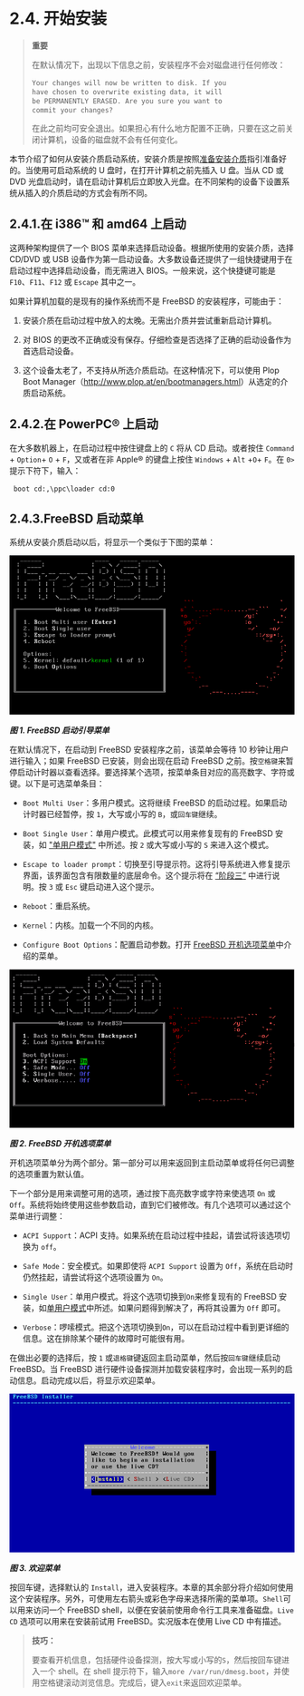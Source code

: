 # 2.4. 开始安装

> **重要**
>
> 在默认情况下，出现以下信息之前，安装程序不会对磁盘进行任何修改：
>
> ```
> Your changes will now be written to disk. If you
>have chosen to overwrite existing data, it will
>be PERMANENTLY ERASED. Are you sure you want to
>commit your changes?
>```
>
> 在此之前均可安全退出。如果担心有什么地方配置不正确，只要在这之前关闭计算机，设备的磁盘就不会有任何变化。

本节介绍了如何从安装介质启动系统，安装介质是按照[准备安装介质](https://docs.freebsd.org/en/books/handbook/bsdinstall/#bsdinstall-installation-media)指引准备好的。当使用可启动系统的 U 盘时，在打开计算机之前先插入 U 盘。当从 CD 或 DVD 光盘启动时，请在启动计算机后立即放入光盘。在不同架构的设备下设置系统从插入的介质启动的方式会有所不同。

## 2.4.1.在 i386™ 和 amd64 上启动

这两种架构提供了一个 BIOS 菜单来选择启动设备。根据所使用的安装介质，选择 CD/DVD 或 USB 设备作为第一启动设备。大多数设备还提供了一组快捷键用于在启动过程中选择启动设备，而无需进入 BIOS。一般来说，这个快捷键可能是 `F10`、`F11`、`F12` 或 `Escape` 其中之一。

如果计算机加载的是现有的操作系统而不是 FreeBSD 的安装程序，可能由于：

  1. 安装介质在启动过程中放入的太晚。无需出介质并尝试重新启动计算机。

  2. 对 BIOS 的更改不正确或没有保存。仔细检查是否选择了正确的启动设备作为首选启动设备。

  3. 这个设备太老了，不支持从所选介质启动。在这种情况下，可以使用 Plop Boot Manager（<http://www.plop.at/en/bootmanagers.html>）从选定的介质启动系统。

## 2.4.2.在 PowerPC® 上启动

在大多数机器上，在启动过程中按住键盘上的 `C` 将从 CD 启动。或者按住 `Command` + `Option`+ `O` + `F`，又或者在非 Apple® 的键盘上按住 `Windows` + `Alt` +`O`+ `F`。在 `0>` 提示下符下，输入：

```
 boot cd:,\ppc\loader cd:0
```

## 2.4.3.FreeBSD 启动菜单

系统从安装介质启动以后，将显示一个类似于下图的菜单：

![](../.gitbook/assets/1.png)

***图 1. FreeBSD 启动引导菜单***

在默认情况下，在启动到 FreeBSD 安装程序之前，该菜单会等待 10 秒钟让用户进行输入；如果 FreeBSD 已安装，则会出现在启动 FreeBSD 之前。按`空格键`来暂停启动计时器以查看选择。要选择某个选项，按菜单条目对应的高亮数字、字符或键。以下是可选菜单条目：

- `Boot Multi User`：多用户模式。这将继续 FreeBSD 的启动过程。如果启动计时器已经暂停，按 `1`，大写或小写的 `B`，或`回车键`继续。

- `Boot Single User`：单用户模式。此模式可以用来修复现有的 FreeBSD 安装，如 ["单用户模式"](https://docs.freebsd.org/en/books/handbook/boot/index.html#boot-singleuser) 中所述。按 `2` 或大写或小写的 `S` 来进入这个模式。

- `Escape to loader prompt`：切换至引导提示符。这将引导系统进入修复提示界面，该界面包含有限数量的底层命令。这个提示将在 [“阶段三”](https://docs.freebsd.org/en/books/handbook/boot/index.html#boot-loader) 中进行说明。按 `3` 或 `Esc` 键启动进入这个提示。

- `Reboot`：重启系统。

- `Kernel`：内核。加载一个不同的内核。

- `Configure Boot Options`：配置启动参数。打开 [FreeBSD 开机选项菜单](https://docs.freebsd.org/en/books/handbook/book/#bsdinstall-boot-options-menu)中介绍的菜单。

![](../.gitbook/assets/2.png)

***图 2. FreeBSD 开机选项菜单***

开机选项菜单分为两个部分。第一部分可以用来返回到主启动菜单或将任何已调整的选项重置为默认值。

下一个部分是用来调整可用的选项，通过按下高亮数字或字符来使选项 `On` 或 `Off`。系统将始终使用这些参数启动，直到它们被修改。有几个选项可以通过这个菜单进行调整：

- `ACPI Support`：ACPI 支持。如果系统在启动过程中挂起，请尝试将该选项切换为 `off`。

- `Safe Mode`：安全模式。如果即使将 `ACPI Support` 设置为 `Off`，系统在启动时仍然挂起，请尝试将这个选项设置为 `On`。

- `Single User`：单用户模式。将这个选项切换到`On`来修复现有的 FreeBSD 安装，如[单用户模式](https://docs.freebsd.org/en/books/handbook/boot/index.html#boot-singleuser)中所述。如果问题得到解决了，再将其设置为 `Off` 即可。

- `Verbose`：啰嗦模式。把这个选项切换到`On`，可以在启动过程中看到更详细的信息。这在排除某个硬件的故障时可能很有用。

在做出必要的选择后，按 `1` 或`退格键`键返回主启动菜单，然后按`回车键`继续启动 FreeBSD。当 FreeBSD 进行硬件设备探测并加载安装程序时，会出现一系列的启动信息。启动完成以后，将显示欢迎菜单。

![](../.gitbook/assets/3.png)

***图 3. 欢迎菜单***

按回车键，选择默认的 `Install`，进入安装程序。本章的其余部分将介绍如何使用这个安装程序。另外，可使用左右箭头或彩色字母来选择所需的菜单项。`Shell`可以用来访问一个 FreeBSD shell，以便在安装前使用命令行工具来准备磁盘。`Live CD` 选项可以用来在安装前试用 FreeBSD。实况版本在使用 Live CD 中有描述。

>**技巧：**
>
>要查看开机信息，包括硬件设备探测，按大写或小写的`S`，然后按回车键进入一个 shell。在 shell 提示符下，输入`more /var/run/dmesg.boot`，并使用空格键滚动浏览信息。完成后，键入`exit`来返回欢迎菜单。
